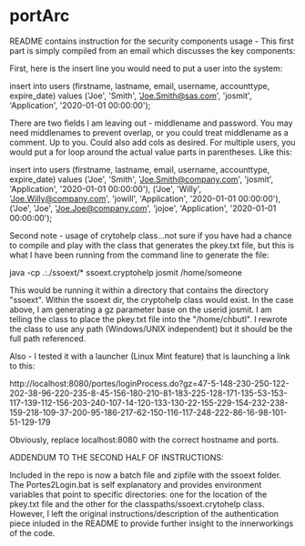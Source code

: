# portArc

README contains instruction for the security components usage - This first part is simply compiled from an email which discusses the key components:

First, here is the insert line you would need to put a user into the system:
 
insert into users (firstname, lastname, email, username, accounttype, expire_date)
values ('Joe', 'Smith', 'Joe.Smith@sas.com', 'josmit', 'Application', '2020-01-01 00:00:00');
 
There are two fields I am leaving out - middlename and password.  You may need middlenames to prevent overlap, or you could treat middlename as a comment.  Up to you.  Could also add cols as desired.  For multiple users, you would put a for loop around the actual value parts in parentheses.  Like this:
 
insert into users (firstname, lastname, email, username, accounttype, expire_date)
values
<FOR loop code could go here as you iterate through a list of users>
('Joe', 'Smith', 'Joe.Smith@company.com', 'josmit', 'Application', '2020-01-01 00:00:00'),
('Joe', 'Willy', 'Joe.Willy@company.com', 'jowill', 'Application', '2020-01-01 00:00:00'),
('Joe', 'Joe', 'Joe.Joe@company.com', 'jojoe', 'Application', '2020-01-01 00:00:00');
 
Second note - usage of crytohelp class...not sure if you have had a chance to compile and play with the class that generates the pkey.txt file, but this is what I have been running from the command line to generate the file:
 
java -cp .:./ssoext/* ssoext.cryptohelp josmit /home/someone
 
This would be running it within a directory that contains the directory "ssoext".  Within the ssoext dir, the cryptohelp class would exist.  In the case above, I am generating a gz parameter base on the userid josmit.  I am telling the class to place the pkey.txt file into the "/home/chbutl".  I rewrote the class to use any path (Windows/UNIX independent) but it should be the full path referenced.
 
Also - I tested it with a launcher (Linux Mint feature) that is launching a link to this:
 
http://localhost:8080/portes/loginProcess.do?gz=47-5-148-230-250-122-202-38-96-220-235-8-45-156-180-210-81-183-225-128-171-135-53-153-117-139-112-156-203-240-107-14-120-133-130-22-155-229-154-232-238-159-218-109-37-200-95-186-217-62-150-116-117-248-222-86-16-98-101-51-129-179
 
Obviously, replace localhost:8080 with the correct hostname and ports.

ADDENDUM TO THE SECOND HALF OF INSTRUCTIONS:

Included in the repo is now a batch file and zipfile with the ssoext folder.  The Portes2Login.bat is self explanatory and provides environment variables that point to specific directories: one for the location of the pkey.txt file and the other for the classpaths/ssoext.crytohelp class.  However, I left the original instructions/description of the authentication piece inluded in the README to provide further insight to the innerworkings of the code.
